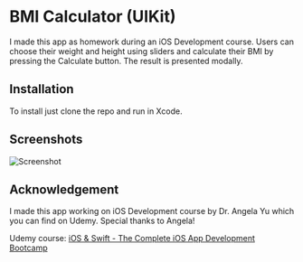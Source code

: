 # BMI Calculator (UIKit)

I made this app as homework during an iOS Development course. Users can choose their weight and height using sliders and calculate their BMI by pressing the Calculate button. The result is presented modally.

## Installation

To install just clone the repo and run in Xcode.
    
## Screenshots

![Screenshot](https://viktormauzer.github.io/img/bmi-calculator/bmi-calculator-screenshots.png)

## Acknowledgement

I made this app working on iOS Development course by Dr. Angela Yu which you can find on Udemy. Special thanks to Angela!

Udemy course: [iOS & Swift - The Complete iOS App Development Bootcamp](https://www.udemy.com/course/ios-13-app-development-bootcamp/)

